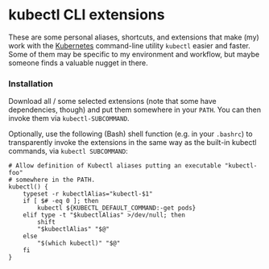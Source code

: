 # kubectl CLI extensions

These are some personal aliases, shortcuts, and extensions that make (my) work with the [Kubernetes](http://kubernetes.io/) command-line utility `kubectl` easier and faster. Some of them may be specific to my environment and workflow, but maybe someone finds a valuable nugget in there.

### Installation

Download all / some selected extensions (note that some have dependencies, though) and put them somewhere in your `PATH`. You can then invoke them via `kubectl-SUBCOMMAND`.

Optionally, use the following (Bash) shell function (e.g. in your `.bashrc`) to transparently invoke the extensions in the same way as the built-in kubectl commands, via `kubectl SUBCOMMAND`:

    # Allow definition of Kubectl aliases putting an executable "kubectl-foo"
    # somewhere in the PATH.
    kubectl() {
        typeset -r kubectlAlias="kubectl-$1"
        if [ $# -eq 0 ]; then
            kubectl ${KUBECTL_DEFAULT_COMMAND:-get pods}
        elif type -t "$kubectlAlias" >/dev/null; then
            shift
            "$kubectlAlias" "$@"
        else
            "$(which kubectl)" "$@"
        fi
    }
